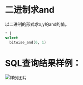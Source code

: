 # 二进制求and

以二进制的形式求x,y的and的值。



```SQL
* |
select
  bitwise_and(0, 1)
```

# SQL查询结果样例：

![样例图片](http://slsconsole.oss-cn-hangzhou.aliyuncs.com/sql_sample/20200407151503.jpg)
